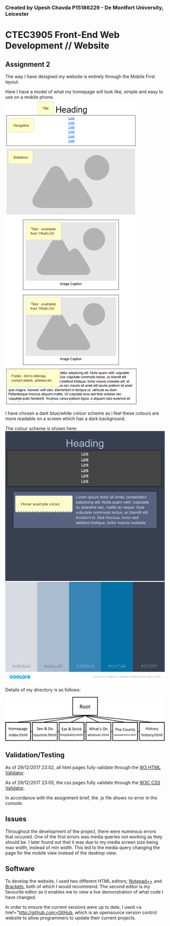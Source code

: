### Created by Upesh Chavda P15186229 - De Montfort University, Leicester
# CTEC3905 Front-End Web Development // Website
## Assignment 2

The way I have designed my website is entirely through the Mobile First layout. 

Here I have a model of what my homepage will look like, simple and easy to use on a mobile phone.
![img](wireframes/Home.PNG)

I have chosen a dark blue/white colour scheme as i feel these colours are more readable on a screen which has a dark background.

The colour scheme is shown here:
![img](wireframes/Colour%20Scheme.PNG)
![img](colourscheme.png)

Details of my directory is as follows:

![img](wireframes/Navigation.png)

## Validation/Testing
As of 29/12/2017 23:02, all html pages fully validate through the <a href="http://validator.w3.org">W3 HTML Validator</a>.

As of 29/12/2017 23:05, the css pages fully validate through the <a href="https://jigsaw.w3.org/css-validator/">W3C CSS Validator</a>.

In accordance with the assignment brief, the .js file shows no error in the console.

## Issues
Throughout the development of the project, there were numerous errors that occured. One of the first errors was media queries not working as they should be. I later found out that it was due to my media screen size being max width, instead of min width. This led to the media query changing the page for the mobile view instead of the desktop view.

## Software
To develop the website, I used two different HTML editors; <a href="https://notepad-plus-plus.org/">Notepad++</a> and <a href="http://brackets.io/">Brackets</a>, both of which I would recommend. The second editor is my favourite editor as it enables me to view a live demonstration of what code I have changed.

In order to ensure the current versions were up to date, I used <a href="http://github.com>GitHub</a>, which is an opensource version control website to allow programmers to update their current projects.
